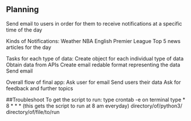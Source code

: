 ## Planning

Send email to users in order for them to receive notifications at 
a specific time of the day

Kinds of Notifications:
    Weather 
    NBA 
    English Premier League 
    Top 5 news articles for the day
    

Tasks for each type of data:
    Create object for each individual type of data
    Obtain data from APIs
    Create email redable format representing the data
    Send email

Overall flow of final app:
    Ask user for email
    Send users their data
    Ask for feedback and further topics

##Troubleshoot
To get the script to run:
 type crontab -e on terminal
 type * 8 * * * (this gets the script to run at 8 am everyday) directory/of/python3/ directory/of/file/to/run
 

        
